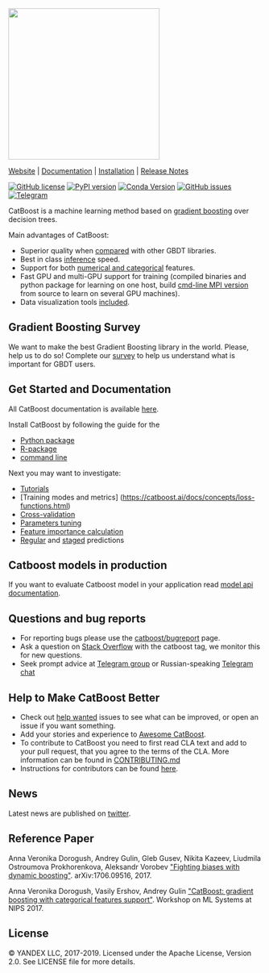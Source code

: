 <img src=http://storage.mds.yandex.net/get-devtools-opensource/250854/catboost-logo.png width=300/>

[Website](https://catboost.ai) |
[Documentation](https://catboost.ai/docs/) |
[Installation](https://catboost.ai/docs/concepts/installation.html) |
[Release Notes](https://github.com/catboost/catboost/releases)

[![GitHub license](https://img.shields.io/github/license/catboost/catboost.svg)](https://github.com/catboost/catboost/blob/master/LICENSE)
[![PyPI version](https://badge.fury.io/py/catboost.svg)](https://badge.fury.io/py/catboost)
[![Conda Version](https://img.shields.io/conda/vn/conda-forge/catboost.svg)](https://anaconda.org/conda-forge/catboost)
[![GitHub issues](https://img.shields.io/github/issues/catboost/catboost.svg)](https://github.com/catboost/catboost/issues)
[![Telegram](https://img.shields.io/badge/chat-on%20Telegram-2ba2d9.svg)](https://t.me/catboost_en)

CatBoost is a machine learning method based on [gradient boosting](https://en.wikipedia.org/wiki/Gradient_boosting) over decision trees.

Main advantages of CatBoost:
  - Superior quality when [compared](https://github.com/catboost/benchmarks/blob/master/README.md) with other GBDT libraries.
  - Best in class [inference](https://tech.yandex.com/catboost/doc/dg/concepts/c-plus-plus-api-docpage/) speed.
  - Support for both [numerical and categorical](https://tech.yandex.com/catboost/doc/dg/concepts/algorithm-main-stages-docpage/) features.
  - Fast GPU and multi-GPU support for training (compiled binaries and python package for learning on one host, build [cmd-line MPI version](https://tech.yandex.com/catboost/doc/dg/concepts/cli-installation-docpage/#multi-node-installation) from source to learn on several GPU machines).
  - Data visualization tools [included](https://tech.yandex.com/catboost/doc/dg/features/visualization-docpage/).

Gradient Boosting Survey
--------------
We want to make the best Gradient Boosting library in the world. Please, help us to do so! Complete our [survey](https://forms.yandex.ru/surveys/10011699/?lang=en) to help us understand what is important for GBDT users.

Get Started and Documentation
--------------
All CatBoost documentation is available [here](https://tech.yandex.com/catboost/doc/dg/concepts/about-docpage/).

Install CatBoost by following the guide for the
 * [Python package](https://catboost.ai/docs/concepts/python-installation.html)
 * [R-package](https://catboost.ai/docs/concepts/r-installation.html)
 * [command line](https://catboost.ai/docs/concepts/cli-installation.html)

Next you may want to investigate:
* [Tutorials](https://github.com/catboost/tutorials)
* [Training modes and metrics] (https://catboost.ai/docs/concepts/loss-functions.html)
* [Cross-validation](https://catboost.ai/docs/features/cross-validation.html#cross-validation)
* [Parameters tuning](https://catboost.ai/docs/concepts/parameter-tuning.html)
* [Feature importance calculation](https://catboost.ai/docs/features/feature-importances-calculation.html#fe%20ature-importances-calculation)
* [Regular](https://catboost.ai/docs/features/prediction.html#prediction) and [staged](https://catboost.ai/docs/features/staged-prediction.html#staged-prediction) predictions

Catboost models in production
--------------
If you want to evaluate Catboost model in your application read [model api documentation](https://github.com/catboost/catboost/tree/master/catboost/CatboostModelAPI.md).

Questions and bug reports
--------------
* For reporting bugs please use the [catboost/bugreport](https://github.com/catboost/catboost/issues) page.
* Ask a question on [Stack Overflow](https://stackoverflow.com/questions/tagged/catboost) with the catboost tag, we monitor this for new questions.
* Seek prompt advice at [Telegram group](https://t.me/catboost_en) or Russian-speaking [Telegram chat](https://t.me/catboost_ru)

Help to Make CatBoost Better
----------------------------
* Check out [help wanted](https://github.com/catboost/catboost/labels/help%20wanted) issues to see what can be improved, or open an issue if you want something.
* Add your stories and experience to [Awesome CatBoost](AWESOME.md).
* To contribute to CatBoost you need to first read CLA text and add to your pull request, that you agree to the terms of the CLA. More information can be found
in [CONTRIBUTING.md](https://github.com/catboost/catboost/blob/master/CONTRIBUTING.md)
* Instructions for contributors can be found [here](https://catboost.ai/docs/concepts/development-and-contributions.html).

News
--------------
Latest news are published on [twitter](https://twitter.com/catboostml).

Reference Paper
-------
Anna Veronika Dorogush, Andrey Gulin, Gleb Gusev, Nikita Kazeev, Liudmila Ostroumova Prokhorenkova, Aleksandr Vorobev ["Fighting biases with dynamic boosting"](https://arxiv.org/abs/1706.09516). arXiv:1706.09516, 2017.

Anna Veronika Dorogush, Vasily Ershov, Andrey Gulin ["CatBoost: gradient boosting with categorical features support"](http://learningsys.org/nips17/assets/papers/paper_11.pdf). Workshop on ML Systems
at NIPS 2017.

License
-------
© YANDEX LLC, 2017-2019. Licensed under the Apache License, Version 2.0. See LICENSE file for more details.

